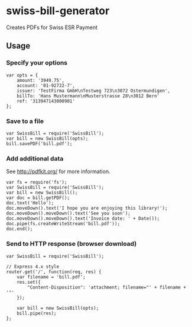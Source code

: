 swiss-bill-generator
====================

Creates PDFs for Swiss ESR Payment

Usage
-----

### Specify your options

    var opts = {
        amount: '3949.75',
        account: '01-92722-7',
        issuer: 'TestFirma GmbH\nTestweg 723\n3072 Ostermundigen',
        billTo: 'Hans Mustermann\nMusterstrasse 28\n3012 Bern'
        ref: '313947143000901'
    };

### Save to a file
    var SwissBill = require('SwissBill');
    var bill = new SwissBill(opts);
    bill.savePDF('bill.pdf');

### Add additional data
See http://pdfkit.org/ for more information.

    var fs = require('fs');
    var SwissBill = require('SwissBill');
    var bill = new SwissBill();
    var doc = bill.getPDF();
    doc.text('Hello');
    doc.moveDown().text('I hope you are enjoying this library!');
    doc.moveDown().moveDown().text('See you soon');
    doc.moveDown().moveDown().text('Invoice date: ' + Date());
    doc.pipe(fs.createWriteStream('bill.pdf'));
    doc.end();

### Send to HTTP response (browser download)
    var SwissBill = require('SwissBill');

    // Express 4.x style
    router.get('/', function(req, res) {
        var filename = 'bill.pdf';
        res.set({
            "Content-Disposition": 'attachment; filename="' + filename + '"'
        });

        var bill = new SwissBill(opts);
        bill.pipe(res);
    };

